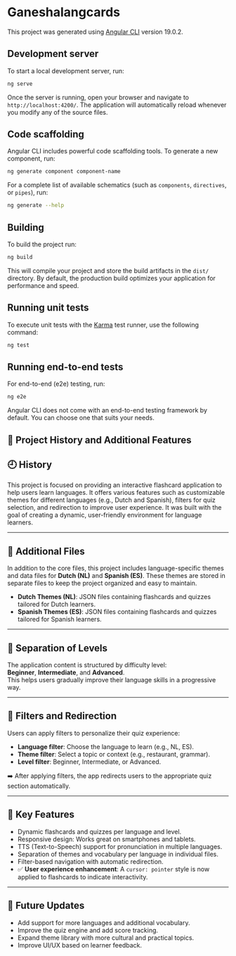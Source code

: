 # Ganeshalangcards

This project was generated using [Angular CLI](https://github.com/angular/angular-cli) version 19.0.2.

## Development server

To start a local development server, run:

```bash
ng serve
```

Once the server is running, open your browser and navigate to `http://localhost:4200/`. The application will automatically reload whenever you modify any of the source files.

## Code scaffolding

Angular CLI includes powerful code scaffolding tools. To generate a new component, run:

```bash
ng generate component component-name
```

For a complete list of available schematics (such as `components`, `directives`, or `pipes`), run:

```bash
ng generate --help
```

## Building

To build the project run:

```bash
ng build
```

This will compile your project and store the build artifacts in the `dist/` directory. By default, the production build optimizes your application for performance and speed.

## Running unit tests

To execute unit tests with the [Karma](https://karma-runner.github.io) test runner, use the following command:

```bash
ng test
```

## Running end-to-end tests

For end-to-end (e2e) testing, run:

```bash
ng e2e
```

Angular CLI does not come with an end-to-end testing framework by default. You can choose one that suits your needs.

## 📜 Project History and Additional Features

## 🕘 History

This project is focused on providing an interactive flashcard application to help users learn languages. It offers various features such as customizable themes for different languages (e.g., Dutch and Spanish), filters for quiz selection, and redirection to improve user experience. It was built with the goal of creating a dynamic, user-friendly environment for language learners.

---

## 📁 Additional Files

In addition to the core files, this project includes language-specific themes and data files for **Dutch (NL)** and **Spanish (ES)**. These themes are stored in separate files to keep the project organized and easy to maintain.

- **Dutch Themes (NL)**: JSON files containing flashcards and quizzes tailored for Dutch learners.
- **Spanish Themes (ES)**: JSON files containing flashcards and quizzes tailored for Spanish learners.

---

## 🎯 Separation of Levels

The application content is structured by difficulty level:  
**Beginner**, **Intermediate**, and **Advanced**.  
This helps users gradually improve their language skills in a progressive way.

---

## 🔎 Filters and Redirection

Users can apply filters to personalize their quiz experience:

- **Language filter**: Choose the language to learn (e.g., NL, ES).
- **Theme filter**: Select a topic or context (e.g., restaurant, grammar).
- **Level filter**: Beginner, Intermediate, or Advanced.

➡️ After applying filters, the app redirects users to the appropriate quiz section automatically.

---

## 🌟 Key Features

- Dynamic flashcards and quizzes per language and level.
- Responsive design: Works great on smartphones and tablets.
- TTS (Text-to-Speech) support for pronunciation in multiple languages.
- Separation of themes and vocabulary per language in individual files.
- Filter-based navigation with automatic redirection.
- ✅ **User experience enhancement**: A `cursor: pointer` style is now applied to flashcards to indicate interactivity.


---

## 🔮 Future Updates

- Add support for more languages and additional vocabulary.
- Improve the quiz engine and add score tracking.
- Expand theme library with more cultural and practical topics.
- Improve UI/UX based on learner feedback.
